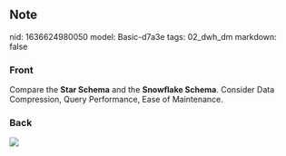 ## Note
nid: 1636624980050
model: Basic-d7a3e
tags: 02_dwh_dm
markdown: false

### Front
Compare the <b>Star Schema</b> and the <b>Snowflake Schema</b>.
Consider Data Compression, Query Performance, Ease of Maintenance.

### Back
<img src="paste-3546b320ec37ac91f56f89356a74c919d44e7091.jpg">
